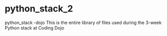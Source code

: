 # python_stack_2
python_stack -dojo
This is the entire library of files used during the 3-week Python stack at Coding Dojo
